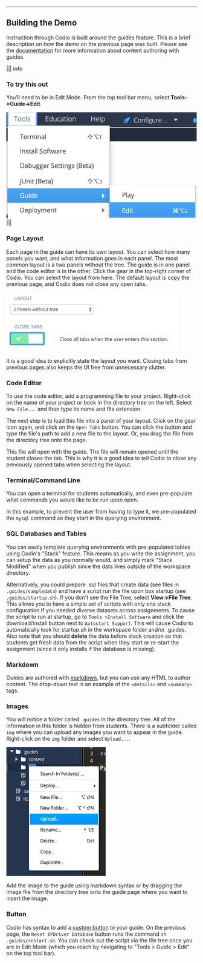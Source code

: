 ----------

## Building the Demo

Instruction through Codio is built around the guides feature. This is a brief description on how the demo on the previous page was built. Please see the [documentation](https://docs.codio.com/authoring.html) for more information about content authoring with guides.

||| info
### To try this out
You’ll need to be in Edit Mode. From the top tool bar menu, select  **Tools->Guide->Edit**.


![.guides/img/editGuide](.guides/img/editGuide.png)
|||

### Page Layout
Each page in the guide can have its own layout. You can select how many panels you want, and what information goes in each panel. The most common layout is a two panels without the tree. The guide is in one panel and the code editor is in the other. Click the gear in the top-right corner of Codio. You can select the layout from here. The default layout is copy the previous page, and Codio does not close any open tabs.

![Layout](.guides/img/layout.png)

It is a good idea to explicitly state the layout you want. Closing tabs from previous pages also keeps the UI free from unnecessary clutter.

### Code Editor
To use the code editor, add a programming file to your project. Right-click on the name of your project or book in the directory tree on the left. Select `New File...` and then type its name and file extension.

The next step is to load this file into a panel of your layout. Click on the gear icon again, and click on the `Open Tabs` button. You can click the button and type the file's path to add a new file to the layout. Or, you drag the file from the directory tree onto the page.

This file will open with the guide. The file will remain opened until the student closes the tab. This is why it is a good idea to tell Codio to close any previously opened tabs when selecting the layout.

### Terminal/Command Line
You can open a terminal for students automatically, and even pre-populate what commands you would like to be run upon open.

In this example, to prevent the user from having to type it, we pre-populated the `mysql` command so they start in the querying environment.

### SQL Databases and Tables
You can easily template querying environments with pre-populated tables using Codio's "Stack" feature. This means as you write the assignment, you can setup the data as you normally would, and simply mark "Stack Modified" when you publish since the data lives outside of the workspace directory.

Alternatively, you could prepare .sql files that create data (see files in `.guides/sampledata`) and have a script run the file upon box startup (see `.guides/startup.sh`). If you don't see the File Tree, select **View->File Tree**. This allows you to have a simple set of scripts with only one stack configuration if you needed diverse datasets across assignments. To cause the script to run at startup, go to `Tools >Install Software` and click the download/install button next to `Autostart Support`. This will cause Codio to automatically look for startup.sh in the workspace folder and/or .guides. Also note that you should **delete** the data before stack creation so that students get fresh data from the script when they start or re-start the assignment (since it only installs if the database is missing).

### Markdown
Guides are authored with [markdown](https://docs.codio.com/instructors/authoring/guides/markdown_content.html#markdown), but you can use any HTML to author content. The drop-down text is an example of the `<details>` and `<summary>` tags.

### Images
You will notice a folder called `.guides` in the directory tree. All of the information in this folder is hidden from students. There is a subfolder called `img` where you can upload any images you want to appear in the guide. Right-click on the `img` folder and select `Upload...`.

![.guides/img/upload](.guides/img/upload.png)

Add the image to the guide using markdown syntax or by dragging the image file from the directory tree onto the guide page where you want to insert the image.

### Button

Codio has syntax to add a [custom button](https://docs.codio.com/instructors/authoring/guides/custom_button.html#custom-buttons-in-guides) to your guide. On the previous page, the `Reset EPDriver Database` button runs the command `sh .guides/restart.sh`. You can check out the script via the file tree once you are in Edit Mode (which you reach by navigating to "Tools > Guide > Edit" on the top tool bar).
